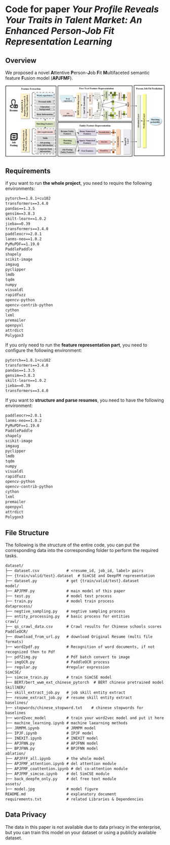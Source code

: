 # Code for paper *Your Profile Reveals Your Traits in Talent Market: An Enhanced Person-Job Fit Representation Learning* 



## Overview

We proposed a novel **A**ttentive **P**erson-**J**ob **F**it **M**ultifaceted semantic feature **F**usion model (**APJFMF**).

![](asset/model.jpg)



## Requirements

if you want to run **the whole project**, you need to require the following environments:

```
pytorch==1.8.1+cu102
transformers==3.4.0
pandas==1.3.5
gensim==3.8.3
skilt-learn==1.0.2
jieba==0.39
transformers==3.4.0
paddleocr>=2.0.1
lanms-neo==1.0.2
PyMuPDF==1.19.0
PaddlePaddle
shapely
scikit-image
imgaug
pyclipper
lmdb
tqdm
numpy
visualdl
rapidfuzz
opencv-python
opencv-contrib-python
cython
lxml
premailer
openpyxl
attrdict
Polygon3
```

If you only need to run the **feature representation part**, you need to configure the following environment:
```
pytorch==1.8.1+cu102
transformers==3.4.0
pandas==1.3.5
gensim==3.8.3
skilt-learn==1.0.2
jieba==0.39
transformers==3.4.0
```

If you want to **structure and parse resumes**, you need to have the following environment:
```
paddleocr>=2.0.1
lanms-neo==1.0.2
PyMuPDF==1.19.0
PaddlePaddle
shapely
scikit-image
imgaug
pyclipper
lmdb
tqdm
numpy
visualdl
rapidfuzz
opencv-python
opencv-contrib-python
cython
lxml
premailer
openpyxl
attrdict
Polygon3
```


## File Structure

The following is the structure of the entire code, you can put the corresponding data into the corresponding folder to perform the required tasks.

```
dataset/
├── dataset.csv            # <resume_id, job_id, label> pairs
├── {train/valid/test}.dataset  # SimCSE and DeepFM representation
├── dataset.py             # get {train/valid/test}.dataset
model/
├── APJFMF.py              # main model of this paper
├── test.py                # model test process
├── train.py               # model train process
dataprocess/
├── negtive_sampling.py    # negtive sampling process
├── entity_processing.py   # basic process for entities
crawl/
├── qs_crawl_data.csv      # Crawl results for Chinese schools scores
PaddleOCR/
├── download_from_url.py   # download Original Resume (multi file formats)
├── word2pdf.py            # Recognition of word documents, if not recognized then to Pdf
├── pdf2img.py             # Pdf batch convert to image
├── imgOCR.py              # PaddleOCR process
├── regular.py             #regular expression
SimCSE/
├── simcse_train.py        # train SimCSE model
├── BERT/bert_wwm_ext_chinese_pytorch  # BERT chinese pretrained model
SkillNER/
├── skill_extract_job.py   # job skill entity extract
├── resume_extract_job.py  # resume skill entity extract
baselines/
├── stopwords/chinese_stopword.txt    # chinese stopwords for baselines
├── word2vec_model         # train your word2vec model and put it here
├── machine_learning.ipynb # machine laearning methods
├── JRMPM.ipynb            # JRMPM model
├── IPJF.ipynb             # IPJF model
├── INEXIT.ipynb           # INEXIT model
├── APJFNN.py              # APJFNN model
├── BPJFNN.py              # BPJFNN model
ablation/
├── APJFFF_all.ipynb       # the whole model
├── APJFMF_attention.ipynb # del attention module
├── APJFMF_coattention.ipynb # del co-attention module
├── APJFMF_simcse.ipynb    # del SimCSE module
├── back_deepfm_only.py    # del free text module
assets/
├── model.jpg              # model figure
README.md                  # explanatory document
requirements.txt           # related Libraries & Dependencies
```



## Data Privacy

The data in this paper is not available due to data privacy in the enterprise, but you can train this model on your dataset or using a publicly available dataset.


